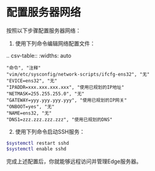 # 配置服务器网络

按照以下步骤配置服务器网络：

1. 使用下列命令编辑网络配置文件：
   
  .. csv-table:: 
    :widths: auto  

    "命令", "注释"
    "vim/etc/sysconfig/network-scripts/ifcfg-ens32", "无"
    "EVICE=ens32", "无"
    "IPADDR=xxx.xxx.xxx.xxx", "使用已规划的IP地址"
    "NETMASK=255.255.255.0", "无"
    "GATEWAY=yyy.yyy.yyy.yyy", "使用已规划的IP网关"
    "ONBOOT=yes", "无"
    "NAME=ens32, "无"
    "DNS1=zzz.zzz.zzz.zzz", "使用已规划的DNS"


2. 使用下列命令启动SSH服务：

 ```sh
 $systemctl restart sshd
 $systemctl enable sshd
 ```

完成上述配置后，你就能够远程访问并管理Edge服务器。
